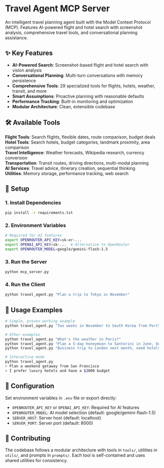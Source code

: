 # Travel Agent MCP Server

An intelligent travel planning agent built with the Model Context Protocol (MCP). Features AI-powered flight and hotel search with screenshot analysis, comprehensive travel tools, and conversational planning assistance.

## ✨ Key Features

- **AI-Powered Search**: Screenshot-based flight and hotel search with vision analysis
- **Conversational Planning**: Multi-turn conversations with memory persistence
- **Comprehensive Tools**: 29 specialized tools for flights, hotels, weather, transit, and more
- **Smart Assumptions**: Proactive planning with reasonable defaults
- **Performance Tracking**: Built-in monitoring and optimization
- **Modular Architecture**: Clean, extensible codebase

## 🛠️ Available Tools

**Flight Tools**: Search flights, flexible dates, route comparison, budget deals  
**Hotel Tools**: Search hotels, budget categories, landmark proximity, area comparison  
**Travel Intelligence**: Weather forecasts, Wikipedia research, currency conversion  
**Transportation**: Transit routes, driving directions, multi-modal planning  
**AI Services**: Travel advice, itinerary creation, sequential thinking  
**Utilities**: Memory storage, performance tracking, web search

## 🔧 Setup

### 1. Install Dependencies
```bash
pip install -r requirements.txt
```

### 2. Environment Variables
```bash
# Required for AI features
export OPENROUTER_API_KEY=sk-or-...
export OPENAI_API_KEY=sk-...  # Alternative to OpenRouter
export OPENROUTER_MODEL=google/gemini-flash-1.5
```

### 3. Run the Server
```bash
python mcp_server.py
```

### 4. Run the Client
```bash
python travel_agent.py "Plan a trip to Tokyo in November"
```

## 🚀 Usage Examples

```bash
# Simple, proven working example
python travel_agent.py "Two weeks in November to South Korea from Portland"

# Other examples
python travel_agent.py "What's the weather in Paris?"
python travel_agent.py "Plan a 5-day honeymoon to Santorini in June, budget $4000"
python travel_agent.py "Business trip to London next month, need hotels near Canary Wharf"

# Interactive mode
python travel_agent.py
> Plan a weekend getaway from San Francisco
> I prefer luxury hotels and have a $2000 budget
```

## 🔧 Configuration

Set environment variables in `.env` file or export directly:

- `OPENROUTER_API_KEY` or `OPENAI_API_KEY`: Required for AI features
- `OPENROUTER_MODEL`: AI model selection (default: google/gemini-flash-1.5)
- `SERVER_HOST`: Server host (default: localhost)
- `SERVER_PORT`: Server port (default: 8000)

## 🤝 Contributing

The codebase follows a modular architecture with tools in `tools/`, utilities in `utils/`, and prompts in `prompts/`. Each tool is self-contained and uses shared utilities for consistency.
